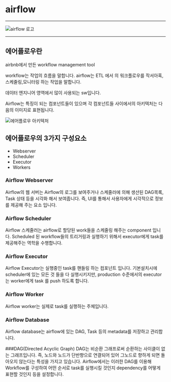 # airflow

---

![airflow 로고](https://miro.medium.com/max/1400/1*c9NU5f4LQ_AAeV352szvMw.png)

---


## 에어플로우란  

airbnb에서 만든 workflow management tool

workflow는 작업의 흐름을 말합니다.
airflow는 ETL 에서 의 워크플로우를 작서아혹,스케줄링,모니터링 하는 작업을 말합니다.

데이터 엔지니어 영역에서 많이 사용되는 sw입니다.

Airflow는 특징이 되는 컴포넌트들이 있으며 각 컴포넌트들 사이에서의 아키텍처는 다음의 이미지로 표현됩니다.

![에어플로우 아키텍처](https://airflow.apache.org/docs/apache-airflow/stable/_images/arch-diag-basic.png)

## 에어플로우의 3가지 구성요소  

- Webserver
- Scheduler
- Executor
- Workers

### Airflow Webserver
Airflow의 웹 서버는 Airflow의 로그를 보여주거나 스케줄러에 의해 생산된 DAG목록, Task 상태 등을 시각화 해서 보여줍니다. 즉, UI를 통해서 사용자에게 시각적으로 정보를 제공해 주는 요소 입니다.

### Airflow Scheduler
Airflow 스케줄러는 airflow로 할당된 work들을 스케줄링 해주는 component 입니다. Scheduled 된 workflow들의 트리거링과 실행하기 위해서 executor에게 task를 제공해주는 역학을 수행합니다.



### Airflow Executor
Airflow Executor는 실행중인 task를 핸들링 하는 컴포넌트 입니다. 기본설치시에 scheduler에 있는 모든 것 들을 다 실행시키지만, production 수준에서의 executor는 worker에게 task 를 push 하도록 합니다.

### Airflow Worker
Airflow worker는 실제로 task를 실행하는 주체입니다.

### Airflow Database
Airflow database는 airflow에 있는 DAG, Task 등의 metadata를 저장하고 관리합니다.


###DAG(Directed Acyclic Graph)
DAG는 비순환 그래프로써 순환하는 사이클이 없는 그래프입니다. 즉, 노드와 노드가 단반향으로 연결되어 있어 그노드로 향하게 되면 돌아오지 않는다는 특성을 가지고 있습니다. Airflow에서는 이러한 DAG를 이용해 Workflow를 구성하여 어떤 순서로 task를 실행시킬 것인지 dependency를 어떻게 표현할 것인지 등을 설정합니다.
